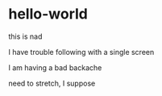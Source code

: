 # hello-world

this is nad

I have trouble following with a single screen

I am having a bad backache

need to stretch, I suppose